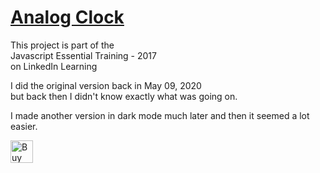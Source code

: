 <h1><a href="https://monacodelisa.github.io/Analog-Clock/" target="_blank">Analog Clock</a></h1>

<p>This project is part of the <br>
  Javascript Essential Training - 2017
  <br> on LinkedIn Learning</p>
  
  <p>I did the original version back in May 09, 2020<br> 
  but back then I didn't know exactly what was going on.</p>
  
  <p>I made another version in dark mode much later and then it seemed a lot easier.</p>

<a href='https://ko-fi.com/monacodelisa' target='_blank'><img height='36' style='border:0px;height:36px;' src='https://cdn.ko-fi.com/cdn/kofi2.png?v=3' border='0' alt='Buy Me a Coffee at ko-fi.com' /></a>

